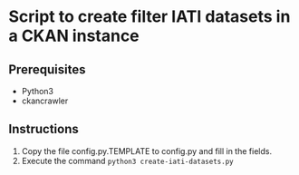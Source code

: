 # Script to create filter IATI datasets in a CKAN instance

## Prerequisites

* Python3
* ckancrawler

## Instructions

1. Copy the file config.py.TEMPLATE to config.py and fill in the
   fields.
2. Execute the command ``python3 create-iati-datasets.py``
